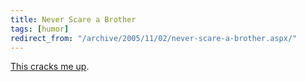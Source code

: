 ```yaml
---
title: Never Scare a Brother
tags: [humor]
redirect_from: "/archive/2005/11/02/never-scare-a-brother.aspx/"
---
```


[This cracks me up](http://media.putfile.com/Never-Scare-a-Brother).


